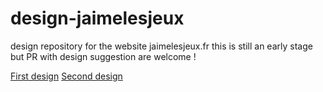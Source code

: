 # design-jaimelesjeux
 design repository for the website jaimelesjeux.fr
 this is still an early stage but PR with design suggestion are welcome !

 [First design](design1)
 [Second design](design2)